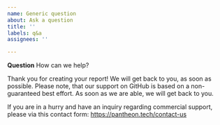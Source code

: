 ```yaml
---
name: Generic question
about: Ask a question
title: ''
labels: q&a
assignees: ''

---
```


**Question**
How can we help?

Thank you for creating your report! We will get back to you, as soon as possible. Please note, that our support on GitHub is based on a non-guaranteed best effort. As soon as we are able, we will get back to you.
 
If you are in a hurry and have an inquiry regarding commercial support, please via this contact form: https://pantheon.tech/contact-us
